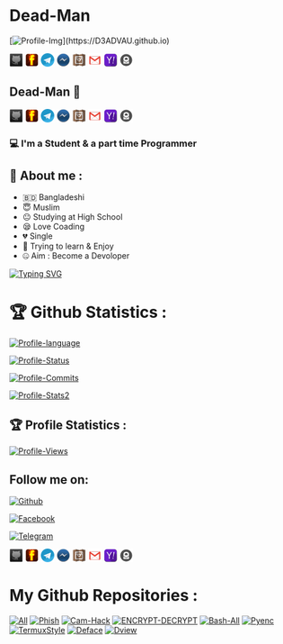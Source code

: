 <!--Dead-Man-->
# Dead-Man

[![Profile-Img](https://avatars.githubusercontent.com/u/82598662?s=400&u=c1a1c80a06e52c5f672fe1bc0f41cc1f8d619940&v=4"&alt="logo"&width="250"&height="250")](https://D3ADVAU.github.io)

[![Github][1.1]][1]
[![Facebook][2.1]][2]
[![Telegram][3.1]][3]
[![messenger][4.1]][4]
[![instagram][5.1]][5]
[![Gmail][6.1]][6]
[![Yahoo][7.1]][7]
[![Protonmail][8.1]][8]

## Dead-Man 👋
[![Github][1.1]][1]
[![Facebook][2.1]][2]
[![Telegram][3.1]][3]
[![messenger][4.1]][4]
[![instagram][5.1]][5]
[![Gmail][6.1]][6]
[![Yahoo][7.1]][7]
[![Protonmail][8.1]][8]

### 💻 I'm a Student & a part time Programmer

## 🤠 About me :

- 🇧🇩 Bangladeshi
- 😇 Muslim
- 😐 Studying at High School
- 😪 Love Coading
- 💔 Single
- 🐍 Trying to learn & Enjoy
- 🤐 Aim : Become a Devoloper

[![Typing SVG](http://readme-typing-svg.herokuapp.com?color=%23F70404&center=true&vCenter=true&multiline=false&lines=Hi+There+Welcome+to+my+profile;I+am+Dead-Man;Learning+coding+too+slow;Love+Allah;We+are+Muslims;Respect+us)](https://D3ADVAU.github.io)

# 🏆 Github Statistics :

[![Profile-language](https://github-readme-stats.vercel.app/api/top-langs/?username=D3ADVAU&layout=compact&theme=react&hide_border=true)](https://D3ADVAU.github.io)

[![Profile-Status](https://github-readme-stats.vercel.app/api?username=D3ADVAU&show_icons=true&include_all_commits=true&theme=react&cache_seconds=3200&hide_border=true)](https://D3ADVAU.github.io)
<!--[![Profile-Stats](https://github-profile-trophy.vercel.app/?username=D3ADVAU&row=2&theme=dark&column=3%20noframe=true&title=Followers,Stars,Commit,Repository,Issues,%20PullRequest)](https://D3ADVAU.github.io)-->

[![Profile-Commits](https://github-readme-streak-stats.herokuapp.com?user=D3ADVAU&theme=dark&hide_border=true&date_format=n%2Fj%5B%2FY%5D&fire=FF2D2D&stroke=FF2D2D&ring=FF2D2D&border=FF2D2D&currStreakNum=FF2D2D&sideNums=FF2D2D&sideLabels=FF2D2D&dates=FF2D2D&currStreakLabel=FF2D2D)](https://D3ADVAU.github.io)

<!--[![All-Status](https://metrics.lecoq.io/D3ADVAU)](https://D3ADVAU.github.io)-->

[![Profile-Stats2](https://github-profile-trophy.vercel.app/?username=D3ADVAU&theme=onedark)](https://D3ADVAU.github.io)

<!--[![CONTRIBUTE-GRAFH](https://activity-graph.herokuapp.com/graph?username=D3ADVAU&theme=react-dark&area=true&hide_border=true8)](https://github.io/D3ADVAU)-->

<!--[![CONTRIBUTE-GRAFH](https://activity-graph.herokuapp.com/graph?username=D3ADVAU&bg_color=000000&color=05f0d4&line=ea0606&point=f00505&area=true&hide_border=true)](https://github.io/D3ADVAU)-->

<!--[![CONTRIBUTE-GRAFH](https://my-activity-graph-instance.herokuapp.com/graph?username=D3ADVAU&theme=react-dark&area=true&hide_border=true)](https://github.io/D3ADVAU)-->
## 🏆 Profile Statistics :

<!--[![Profile-Views](https://gpvc.arturio.dev/D3ADVAU)](https://D3ADVAU.github.io)-->

<!--[![Profile-Views](https://visitor-badge.glitch.me/badge?page_id=D3ADVAU&left_color=black&right_color=black&left_text=Total%20Visitors)](https://D3ADVAU.github.io)-->

[![Profile-Views](https://profile-counter.glitch.me/D3ADVAU/count.svg)](https://D3ADVAU.github.io)
## Follow me on:

[![Github](https://img.shields.io/badge/GITHUB-DEAD%20MAN-green?colorA=%23fffff&colorB=%23000000&style=for-the-badge)](https://guthub.com/D3ADVAU)

[![Facebook](https://img.shields.io/badge/FACEBOOK-DEAD%20MAN-green?colorA=%2300BFFF&colorB=%23000080&style=for-the-badge)](https://fb.com/D3ADVAU)

[![Telegram](https://img.shields.io/badge/TELEGRAM-DEAD%20MAN-red?colorA=%2300BFFF&colorB=currentcolor&style=for-the-badge)](https://m.me/D3ADVAU)

[![Github][1.1]][1]
[![Facebook][2.1]][2]
[![Telegram][3.1]][3]
[![messenger][4.1]][4]
[![instagram][5.1]][5]
[![Gmail][6.1]][6]
[![Yahoo][7.1]][7]
[![Protonmail][8.1]][8]

[1.1]: https://raw.githubusercontent.com/D3ADVAU/D3ADVAU/Dead/image/github.png
[2.1]: https://raw.githubusercontent.com/D3ADVAU/D3ADVAU/Dead/image/fb.png
[3.1]: https://raw.githubusercontent.com/D3ADVAU/D3ADVAU/Dead/image/telegram.png
[4.1]: https://raw.githubusercontent.com/D3ADVAU/D3ADVAU/Dead/image/messenger.png
[5.1]: https://raw.githubusercontent.com/D3ADVAU/D3ADVAU/Dead/image/instagram1.png
[6.1]: https://raw.githubusercontent.com/D3ADVAU/D3ADVAU/Dead/image/gmail5.png
[7.1]: https://raw.githubusercontent.com/D3ADVAU/D3ADVAU/Dead/image/yahoo2.png
[8.1]: https://raw.githubusercontent.com/D3ADVAU/D3ADVAU/Dead/image/protonmail.png

[1]: https://www.github.com/D3ADVAU
[2]: https://fb.me/D3ADVAU
[3]: https://t.me/d3advau
[4]: https://m.me/D3ADVAU
[5]: https://www.instagram.com/D3ADVAU
[6]: mailto:deadmanofficial247@gmail.com
[7]: mailto:d3advau@yahoo.com
[8]: mailto:d3advau@protonmail.com

# My Github Repositories :

[![All](https://github-readme-stats.vercel.app/api/pin/?username=D3ADVAU&repo=All&theme=great-gatsby)](https://github.com/D3ADVAU/All)
[![Phish](https://github-readme-stats.vercel.app/api/pin/?username=D3ADVAU&repo=Phish&theme=great-gatsby)](https://github.com/D3ADVAU/Phish)
[![Cam-Hack](https://github-readme-stats.vercel.app/api/pin/?username=D3ADVAU&repo=Cam-Hack&theme=great-gatsby)](https://github.com/D3ADVAU/Cam-Hack)
[![ENCRYPT-DECRYPT](https://github-readme-stats.vercel.app/api/pin/?username=D3ADVAU&repo=ENCRYPT-DECRYPT&theme=chartreuse-dark)](https://github.com/D3ADVAU/ENCRYPT-DECRYPT)
[![Bash-All](https://github-readme-stats.vercel.app/api/pin/?username=D3ADVAU&repo=Bash-All&theme=chartreuse-dark)](https://github.com/D3ADVAU/Bash-All)
[![Pyenc](https://github-readme-stats.vercel.app/api/pin/?username=D3ADVAU&repo=Pyenc&theme=chartreuse-dark)](https://github.com/D3ADVAU/Pyenc)
[![TermuxStyle](https://github-readme-stats.vercel.app/api/pin/?username=D3ADVAU&repo=Termuxstyle&theme=chartreuse-dark)](https://github.com/D3ADVAU/Termuxstyle)
[![Deface](https://github-readme-stats.vercel.app/api/pin/?username=D3ADVAU&repo=Deface&theme=great-gatsby)](https://github.com/D3ADVAU/Deface)
[![Dview](https://github-readme-stats.vercel.app/api/pin/?username=D3ADVAU&repo=Dview&theme=great-gatsby)](https://github.com/D3ADVAU/Dview)
